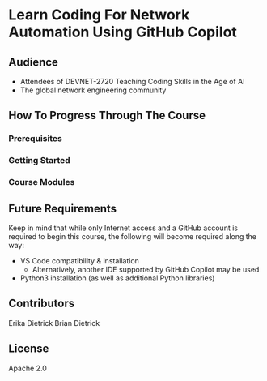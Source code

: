 # Learn Coding For Network Automation Using GitHub Copilot

## Audience
* Attendees of DEVNET-2720 Teaching Coding Skills in the Age of AI
* The global network engineering community



## How To Progress Through The Course


### Prerequisites 

### Getting Started

### Course Modules 

## Future Requirements
Keep in mind that while only Internet access and a GitHub account is required to begin this course, the following will become required along the way:
  * VS Code compatibility & installation
    * Alternatively, another IDE supported by GitHub Copilot may be used
  * Python3 installation (as well as additional Python libraries)

## Contributors
Erika Dietrick 
Brian Dietrick

## License
Apache 2.0
